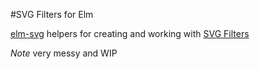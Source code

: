 #SVG Filters for Elm 

[elm-svg](http://package.elm-lang.org/packages/elm-lang/svg/latest) 
helpers for creating and working with [SVG Filters](https://developer.mozilla.org/en/docs/Web/SVG/Element/filter)

*Note* very messy and WIP
